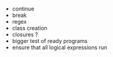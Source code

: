- continue
- break
- regex
- class creation
- closures ?
- bigger test of ready programs
- ensure that all logical expressions run